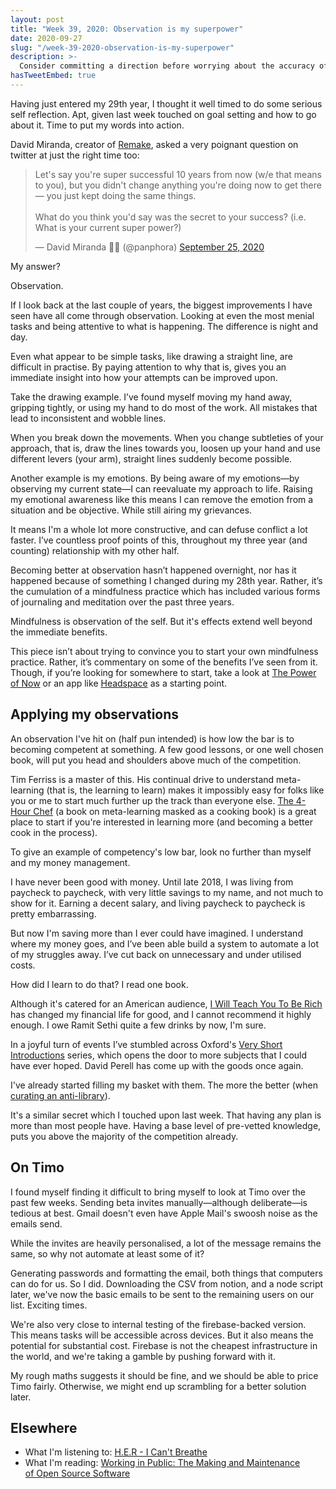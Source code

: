 ```yaml
---
layout: post
title: "Week 39, 2020: Observation is my superpower"
date: 2020-09-27
slug: "/week-39-2020-observation-is-my-superpower"
description: >-
  Consider committing a direction before worrying about the accuracy of it. You can always changes paths later.
hasTweetEmbed: true
---
```


Having just entered my 29th year, I thought it well timed to do some serious self reflection. Apt, given last week touched on goal setting and how to go about it.
Time to put my words into action.

David Miranda, creator of <a href="https://remaketheweb.com" target="_blank" rel="noopener noreferrer">Remake</a>, asked a very poignant question on twitter at just the right time too:

<blockquote class="twitter-tweet"><p lang="en" dir="ltr">Let&#39;s say you&#39;re super successful 10 years from now (w/e that means to you), but you didn&#39;t change anything you&#39;re doing now to get there— you just kept doing the same things.<br><br>What do you think you&#39;d say was the secret to your success? (i.e. What is your current super power?)</p>&mdash; David Miranda 🧙‍♂️ (@panphora) <a href="https://twitter.com/panphora/status/1309481374601142280?ref_src=twsrc%5Etfw">September 25, 2020</a></blockquote>

My answer?

Observation.

If I look back at the last couple of years, the biggest improvements I have seen have all come through observation. Looking at even the most menial tasks and being attentive to what is happening. The difference is night and day.

Even what appear to be simple tasks, like drawing a straight line, are difficult in practise. By paying attention to why that is, gives you an immediate insight into how your attempts can be improved upon.

Take the drawing example. I’ve found myself moving my hand away, gripping tightly, or using my hand to do most of the work. All mistakes that lead to inconsistent and wobble lines.

When you break down the movements. When you change subtleties of your approach, that is, draw the lines towards you, loosen up your hand and use different levers (your arm), straight lines suddenly become possible.

Another example is my emotions. By being aware of my emotions—by observing my current state—I can reevaluate my approach to life. Raising my emotional awareness like this means I can remove the emotion from a situation and be objective. While still airing my grievances.

It means I'm a whole lot more constructive, and can defuse conflict a lot faster. I’ve countless proof points of this, throughout my three year (and counting) relationship with my other half.

Becoming better at observation hasn’t happened overnight, nor has it happened because of something I changed during my 28th year. Rather, it’s the cumulation of a mindfulness practice which has included various forms of journaling and meditation over the past three years.

Mindfulness is observation of the self. But it's effects extend well beyond the immediate benefits.

This piece isn’t about trying to convince you to start your own mindfulness practice. Rather, it’s commentary on some of the benefits I’ve seen from it. Though, if you’re looking for somewhere to start, take a look at <a href="https://shop.eckharttolle.com/collections/books/products/the-power-of-now" target="_blank" rel="noopener noreferrer">The Power of Now</a> or an app like <a href="https://www.headspace.com/headspace-meditation-app" target="_blank" rel="noopener noreferrer">Headspace</a> as a starting point.

## Applying my observations

An observation I've hit on (half pun intended) is how low the bar is to becoming competent at something. A few good lessons, or one well chosen book, will put you head and shoulders above much of the competition.

Tim Ferriss is a master of this. His continual drive to understand meta-learning (that is, the learning to learn) makes it impossibly easy for folks like you or me to start much further up the track than everyone else. <a href="https://fourhourchef.com/" target="_blank" rel="noopener noreferrer">The 4-Hour Chef</a> (a book on meta-learning masked as a cooking book) is a great place to start if you're interested in learning more (and becoming a better cook in the process).

To give an example of competency's low bar, look no further than myself and my money management.

I have never been good with money. Until late 2018, I was living from paycheck to paycheck, with very little savings to my name, and not much to show for it. Earning a decent salary, and living paycheck to paycheck is pretty embarrassing.

But now I'm saving more than I ever could have imagined. I understand where my money goes, and I’ve been able build a system to automate a lot of my struggles away. I’ve cut back on unnecessary and under utilised costs.

How did I learn to do that? I read one book.

Although it's catered for an American audience, <a href="https://www.iwillteachyoutoberich.com/" target="_blank" rel="noopener noreferrer">I Will Teach You To Be Rich</a> has changed my financial life for good, and I cannot recommend it highly enough. I owe Ramit Sethi quite a few drinks by now, I'm sure.

In a joyful turn of events I’ve stumbled across Oxford's <a href="https://www.veryshortintroductions.com/" target="_blank" rel="noopener noreferrer">Very Short Introductions</a> series, which opens the door to more subjects that I could have ever hoped. David Perell has come up with the goods once again.

I've already started filling my basket with them. The more the better (when <a href="https://medium.com/thrive-global/the-5-step-research-method-i-used-for-tim-ferriss-robert-greene-and-tucker-max-be2e064a45f4" target="_blank" rel="noopener noreferrer">curating an anti-library</a>).

It's a similar secret which I touched upon last week. That having any plan is more than most people have. Having a base level of pre-vetted knowledge, puts you above the majority of the competition already.

## On Timo

I found myself finding it difficult to bring myself to look at Timo over the past few weeks. Sending beta invites manually—although deliberate—is tedious at best. Gmail doesn't even have Apple Mail's swoosh noise as the emails send.

While the invites are heavily personalised, a lot of the message remains the same, so why not automate at least some of it?

Generating passwords and formatting the email, both things that computers can do for us. So I did. Downloading the CSV from notion, and a node script later, we've now the basic emails to be sent to the remaining users on our list. Exciting times.

We're also very close to internal testing of the firebase-backed version. This means tasks will be accessible across devices. But it also means the potential for substantial cost. Firebase is not the cheapest infrastructure in the world, and we're taking a gamble by pushing forward with it.

My rough maths suggests it should be fine, and we should be able to price Timo fairly. Otherwise, we might end up scrambling for a better solution later.

## Elsewhere

- What I'm listening to: <a href="https://www.youtube.com/watch?v=E-1Bf_XWaPE" target="_blank" rel="noopener noreferrer">H.E.R - I Can't Breathe</a>
- What I'm reading: <a href="https://www.amazon.com/dp/0578675862/" target="_blank" rel="noopener noreferrer">Working in Public: The Making and Maintenance of&nbsp;Open&nbsp;Source&nbsp;Software</a>

